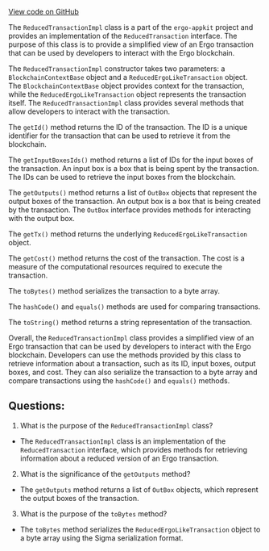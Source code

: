 [View code on GitHub](https://github.com/ergoplatform/ergo-appkit/lib-impl/src/main/java/org/ergoplatform/appkit/impl/ReducedTransactionImpl.java)

The `ReducedTransactionImpl` class is a part of the `ergo-appkit` project and provides an implementation of the `ReducedTransaction` interface. The purpose of this class is to provide a simplified view of an Ergo transaction that can be used by developers to interact with the Ergo blockchain.

The `ReducedTransactionImpl` constructor takes two parameters: a `BlockchainContextBase` object and a `ReducedErgoLikeTransaction` object. The `BlockchainContextBase` object provides context for the transaction, while the `ReducedErgoLikeTransaction` object represents the transaction itself. The `ReducedTransactionImpl` class provides several methods that allow developers to interact with the transaction.

The `getId()` method returns the ID of the transaction. The ID is a unique identifier for the transaction that can be used to retrieve it from the blockchain.

The `getInputBoxesIds()` method returns a list of IDs for the input boxes of the transaction. An input box is a box that is being spent by the transaction. The IDs can be used to retrieve the input boxes from the blockchain.

The `getOutputs()` method returns a list of `OutBox` objects that represent the output boxes of the transaction. An output box is a box that is being created by the transaction. The `OutBox` interface provides methods for interacting with the output box.

The `getTx()` method returns the underlying `ReducedErgoLikeTransaction` object.

The `getCost()` method returns the cost of the transaction. The cost is a measure of the computational resources required to execute the transaction.

The `toBytes()` method serializes the transaction to a byte array.

The `hashCode()` and `equals()` methods are used for comparing transactions.

The `toString()` method returns a string representation of the transaction.

Overall, the `ReducedTransactionImpl` class provides a simplified view of an Ergo transaction that can be used by developers to interact with the Ergo blockchain. Developers can use the methods provided by this class to retrieve information about a transaction, such as its ID, input boxes, output boxes, and cost. They can also serialize the transaction to a byte array and compare transactions using the `hashCode()` and `equals()` methods.
## Questions: 
 1. What is the purpose of the `ReducedTransactionImpl` class?
- The `ReducedTransactionImpl` class is an implementation of the `ReducedTransaction` interface, which provides methods for retrieving information about a reduced version of an Ergo transaction.

2. What is the significance of the `getOutputs` method?
- The `getOutputs` method returns a list of `OutBox` objects, which represent the output boxes of the transaction.

3. What is the purpose of the `toBytes` method?
- The `toBytes` method serializes the `ReducedErgoLikeTransaction` object to a byte array using the Sigma serialization format.